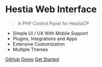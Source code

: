 # Hestia Web Interface

> A PHP Control Panel for HestiaCP 

* Simple UI / UX With Mobile Support
* Plugins, Integrations and Apps
* Extensive Customization
* Multiple Themes

[GitHub](https://github.com/cdgco/HestiaWebInterface)
[Demo](http://demo.hwi.cdgtech.one/)
[Get Started](#main)

